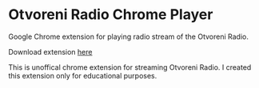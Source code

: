 Otvoreni Radio Chrome Player
============================

Google Chrome extension for playing radio stream of the Otvoreni Radio.

Download extension [here](https://chrome.google.com/webstore/detail/otvoreni-radio-chrome-pla/khedajlgajkojolkhhkcepdgbnhcidfa)


This is unoffical chrome extension for streaming Otvoreni Radio. I created this extension only for educational purposes.
